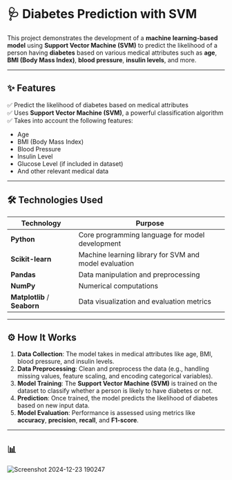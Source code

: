 # 🩺 Diabetes Prediction with SVM

This project demonstrates the development of a **machine learning-based model** using **Support Vector Machine (SVM)** to predict the likelihood of a person having **diabetes** based on various medical attributes such as **age**, **BMI (Body Mass Index)**, **blood pressure**, **insulin levels**, and more.

---

## ✨ Features

✅ Predict the likelihood of diabetes based on medical attributes  
✅ Uses **Support Vector Machine (SVM)**, a powerful classification algorithm  
✅ Takes into account the following features:
- Age
- BMI (Body Mass Index)
- Blood Pressure
- Insulin Level
- Glucose Level (if included in dataset)
- And other relevant medical data

---

## 🛠️ Technologies Used

| Technology | Purpose |
|---|---|
| **Python** | Core programming language for model development |
| **Scikit-learn** | Machine learning library for SVM and model evaluation |
| **Pandas** | Data manipulation and preprocessing |
| **NumPy** | Numerical computations |
| **Matplotlib** / **Seaborn** | Data visualization and evaluation metrics |

---

## ⚙️ How It Works

1. **Data Collection**: The model takes in medical attributes like age, BMI, blood pressure, and insulin levels.
2. **Data Preprocessing**: Clean and preprocess the data (e.g., handling missing values, feature scaling, and encoding categorical variables).
3. **Model Training**: The **Support Vector Machine (SVM)** is trained on the dataset to classify whether a person is likely to have diabetes or not.
4. **Prediction**: Once trained, the model predicts the likelihood of diabetes based on new input data.
5. **Model Evaluation**: Performance is assessed using metrics like **accuracy**, **precision**, **recall**, and **F1-score**.

---

## 📊 
 ![Screenshot 2024-12-23 190247](https://github.com/user-attachments/assets/e9e530e5-c9d2-4f9c-9eff-2d5dfe412c6b)



